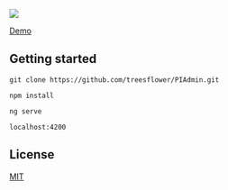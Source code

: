 ![](https://raw.githubusercontent.com/treesflower/dustAdmin/master/admin.png)



[Demo](http://treesflower.com/ng-pi-admin)

## Getting started
```
git clone https://github.com/treesflower/PIAdmin.git

npm install

ng serve 

localhost:4200
```

## License
[MIT](LICENSE)